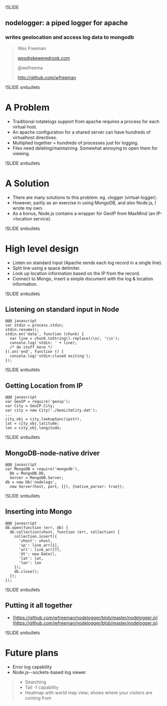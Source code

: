 !SLIDE 
## nodelogger: a piped logger for apache ##
### writes geolocation and access log data to mongodb ###


> Wes Freeman
>
> wes@skeweredrook.com
>
> @wefreema
>
> http://github.com/wfreeman
>

!SLIDE smbullets
# A Problem #

* Traditional rotatelogs support from apache requires a process for each virtual host.
* An apache configuration for a shared server can have hundreds of virtualhost directives.
* Multiplied together = hundreds of processes just for logging.
* Files need deleting/maintaining. Somewhat annoying to open them for viewing.

!SLIDE smbullets
# A Solution #

* There are many solutions to this problem: eg. vlogger (virtual-logger).
* However, partly as an exercise in using MongoDB, and also Node.js, I wrote my own.
* As a bonus, Node.js contains a wrapper for GeoIP from MaxMind (an IP->location service).

!SLIDE smbullets
# High level design
* Listen on standard input (Apache sends each log record in a single line).
* Split line using a space delimiter.
* Look up location information based on the IP from the record.
* Connect to Mongo, insert a simple document with the log & location information.

!SLIDE smbullets
## Listening on standard input in Node
    @@@ javascript
    var stdin = process.stdin;
    stdin.resume(); 
    stdin.on('data', function (chunk) { 
      var line = chunk.toString().replace(/\n/, '\\n');
      console.log('stdin: ' + line);
      /* do stuff here */
    }).on('end', function () { 
      console.log('stdin:closed exiting');
    });

!SLIDE smbullets
## Getting Location from IP
    @@@ javascript
    var GeoIP = require('geoip');
    var City = GeoIP.City;
    var city = new City('./GeoLiteCity.dat');
    ...
    city_obj = city.lookupSync(ipstr),
    lat = city_obj.latitude;
    lon = city_obj.longitude;

!SLIDE smbullets
## MongoDB-node-native driver
    @@@ javascript
    var MongoDB = require('mongodb'),
      Db = MongoDB.Db,
      Server = MongoDB.Server;
    db = new Db('nodelogs', 
      new Server(host, port, {}), {native_parser: true});

!SLIDE smbullets
## Inserting into Mongo
    @@@ javascript
    db.open(function (err, db) {
      db.collection(vhost, function (err, collection) {      
        collection.insert({
          'vhost': vhost,
          'ip': line_arr[1],
          'url': line_arr[7],
          'dt': new Date(),
          'lat': lat,
          'lon': lon
        });
        db.close();
      });
    });

!SLIDE smbullets
## Putting it all together
* [https://github.com/wfreeman/nodelogger/blob/master/nodelogger.js](https://github.com/wfreeman/nodelogger/blob/master/nodelogger.js)

!SLIDE smbullets
# Future plans
* Error log capability
* Node.js--sockets-based log viewer
> * Searching
> * Tail -f capability
> * Heatmap with world map view; shows where your visitors are coming from
